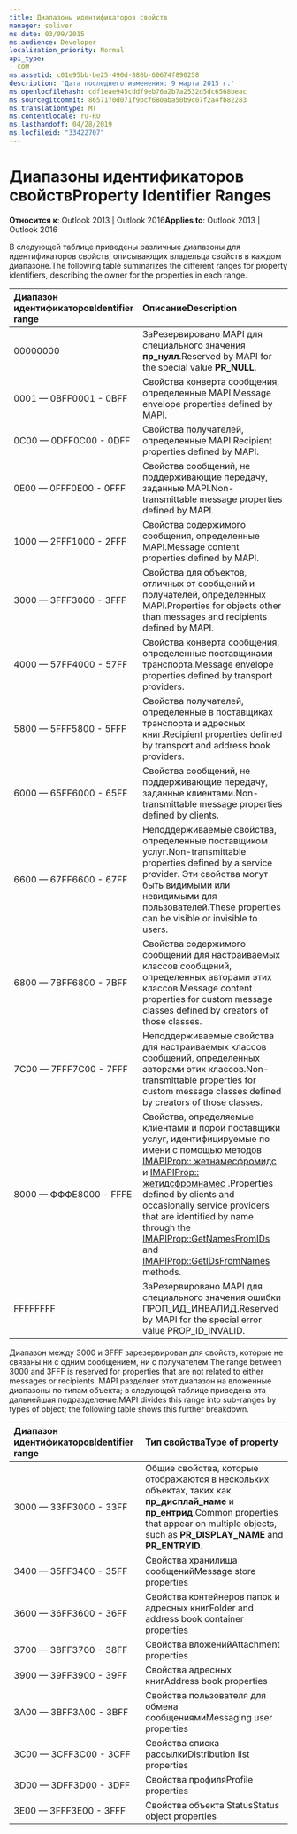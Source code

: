 ```yaml
---
title: Диапазоны идентификаторов свойств
manager: soliver
ms.date: 03/09/2015
ms.audience: Developer
localization_priority: Normal
api_type:
- COM
ms.assetid: c01e95bb-be25-490d-880b-60674f890258
description: 'Дата последнего изменения: 9 марта 2015 г.'
ms.openlocfilehash: cdf1eae945cddf9eb76a2b7a2532d5dc6568beac
ms.sourcegitcommit: 8657170d071f9bcf680aba50b9c07f2a4fb82283
ms.translationtype: MT
ms.contentlocale: ru-RU
ms.lasthandoff: 04/28/2019
ms.locfileid: "33422707"
---
```

# <a name="property-identifier-ranges"></a><span data-ttu-id="006ff-103">Диапазоны идентификаторов свойств</span><span class="sxs-lookup"><span data-stu-id="006ff-103">Property Identifier Ranges</span></span>

  
  
<span data-ttu-id="006ff-104">**Относится к**: Outlook 2013 | Outlook 2016</span><span class="sxs-lookup"><span data-stu-id="006ff-104">**Applies to**: Outlook 2013 | Outlook 2016</span></span> 
  
<span data-ttu-id="006ff-105">В следующей таблице приведены различные диапазоны для идентификаторов свойств, описывающих владельца свойств в каждом диапазоне.</span><span class="sxs-lookup"><span data-stu-id="006ff-105">The following table summarizes the different ranges for property identifiers, describing the owner for the properties in each range.</span></span>
  
|<span data-ttu-id="006ff-106">**Диапазон идентификаторов**</span><span class="sxs-lookup"><span data-stu-id="006ff-106">**Identifier range**</span></span>|<span data-ttu-id="006ff-107">**Описание**</span><span class="sxs-lookup"><span data-stu-id="006ff-107">**Description**</span></span>|
|:-----|:-----|
|<span data-ttu-id="006ff-108">0000</span><span class="sxs-lookup"><span data-stu-id="006ff-108">0000</span></span>  <br/> |<span data-ttu-id="006ff-109">ЗаРезервировано MAPI для специального значения **пр_нулл**.</span><span class="sxs-lookup"><span data-stu-id="006ff-109">Reserved by MAPI for the special value **PR_NULL**.</span></span>  <br/> |
|<span data-ttu-id="006ff-110">0001 — 0BFF</span><span class="sxs-lookup"><span data-stu-id="006ff-110">0001 - 0BFF</span></span>  <br/> |<span data-ttu-id="006ff-111">Свойства конверта сообщения, определенные MAPI.</span><span class="sxs-lookup"><span data-stu-id="006ff-111">Message envelope properties defined by MAPI.</span></span>  <br/> |
|<span data-ttu-id="006ff-112">0C00 — 0DFF</span><span class="sxs-lookup"><span data-stu-id="006ff-112">0C00 - 0DFF</span></span>  <br/> |<span data-ttu-id="006ff-113">Свойства получателей, определенные MAPI.</span><span class="sxs-lookup"><span data-stu-id="006ff-113">Recipient properties defined by MAPI.</span></span>  <br/> |
|<span data-ttu-id="006ff-114">0E00 — 0FFF</span><span class="sxs-lookup"><span data-stu-id="006ff-114">0E00 - 0FFF</span></span>  <br/> |<span data-ttu-id="006ff-115">Свойства сообщений, не поддерживающие передачу, заданные MAPI.</span><span class="sxs-lookup"><span data-stu-id="006ff-115">Non-transmittable message properties defined by MAPI.</span></span>  <br/> |
|<span data-ttu-id="006ff-116">1000 — 2FFF</span><span class="sxs-lookup"><span data-stu-id="006ff-116">1000 - 2FFF</span></span>  <br/> |<span data-ttu-id="006ff-117">Свойства содержимого сообщения, определенные MAPI.</span><span class="sxs-lookup"><span data-stu-id="006ff-117">Message content properties defined by MAPI.</span></span>  <br/> |
|<span data-ttu-id="006ff-118">3000 — 3FFF</span><span class="sxs-lookup"><span data-stu-id="006ff-118">3000 - 3FFF</span></span>  <br/> |<span data-ttu-id="006ff-119">Свойства для объектов, отличных от сообщений и получателей, определенных MAPI.</span><span class="sxs-lookup"><span data-stu-id="006ff-119">Properties for objects other than messages and recipients defined by MAPI.</span></span>  <br/> |
|<span data-ttu-id="006ff-120">4000 — 57FF</span><span class="sxs-lookup"><span data-stu-id="006ff-120">4000 - 57FF</span></span>  <br/> |<span data-ttu-id="006ff-121">Свойства конверта сообщения, определенные поставщиками транспорта.</span><span class="sxs-lookup"><span data-stu-id="006ff-121">Message envelope properties defined by transport providers.</span></span>  <br/> |
|<span data-ttu-id="006ff-122">5800 — 5FFF</span><span class="sxs-lookup"><span data-stu-id="006ff-122">5800 - 5FFF</span></span>  <br/> |<span data-ttu-id="006ff-123">Свойства получателей, определенные в поставщиках транспорта и адресных книг.</span><span class="sxs-lookup"><span data-stu-id="006ff-123">Recipient properties defined by transport and address book providers.</span></span>  <br/> |
|<span data-ttu-id="006ff-124">6000 — 65FF</span><span class="sxs-lookup"><span data-stu-id="006ff-124">6000 - 65FF</span></span>  <br/> |<span data-ttu-id="006ff-125">Свойства сообщений, не поддерживающие передачу, заданные клиентами.</span><span class="sxs-lookup"><span data-stu-id="006ff-125">Non-transmittable message properties defined by clients.</span></span>  <br/> |
|<span data-ttu-id="006ff-126">6600 — 67FF</span><span class="sxs-lookup"><span data-stu-id="006ff-126">6600 - 67FF</span></span>  <br/> |<span data-ttu-id="006ff-127">Неподдерживаемые свойства, определенные поставщиком услуг.</span><span class="sxs-lookup"><span data-stu-id="006ff-127">Non-transmittable properties defined by a service provider.</span></span> <span data-ttu-id="006ff-128">Эти свойства могут быть видимыми или невидимыми для пользователей.</span><span class="sxs-lookup"><span data-stu-id="006ff-128">These properties can be visible or invisible to users.</span></span>  <br/> |
|<span data-ttu-id="006ff-129">6800 — 7BFF</span><span class="sxs-lookup"><span data-stu-id="006ff-129">6800 - 7BFF</span></span>  <br/> |<span data-ttu-id="006ff-130">Свойства содержимого сообщений для настраиваемых классов сообщений, определенных авторами этих классов.</span><span class="sxs-lookup"><span data-stu-id="006ff-130">Message content properties for custom message classes defined by creators of those classes.</span></span>  <br/> |
|<span data-ttu-id="006ff-131">7C00 — 7FFF</span><span class="sxs-lookup"><span data-stu-id="006ff-131">7C00 - 7FFF</span></span>  <br/> |<span data-ttu-id="006ff-132">Неподдерживаемые свойства для настраиваемых классов сообщений, определенных авторами этих классов.</span><span class="sxs-lookup"><span data-stu-id="006ff-132">Non-transmittable properties for custom message classes defined by creators of those classes.</span></span>  <br/> |
|<span data-ttu-id="006ff-133">8000 — ФФФЕ</span><span class="sxs-lookup"><span data-stu-id="006ff-133">8000 - FFFE</span></span>  <br/> |<span data-ttu-id="006ff-134">Свойства, определяемые клиентами и порой поставщики услуг, идентифицируемые по имени с помощью методов [IMAPIProp:: жетнамесфромидс](imapiprop-getnamesfromids.md) и [IMAPIProp:: жетидсфромнамес](imapiprop-getidsfromnames.md) .</span><span class="sxs-lookup"><span data-stu-id="006ff-134">Properties defined by clients and occasionally service providers that are identified by name through the [IMAPIProp::GetNamesFromIDs](imapiprop-getnamesfromids.md) and [IMAPIProp::GetIDsFromNames](imapiprop-getidsfromnames.md) methods.</span></span>  <br/> |
|<span data-ttu-id="006ff-135">FFFF</span><span class="sxs-lookup"><span data-stu-id="006ff-135">FFFF</span></span>  <br/> |<span data-ttu-id="006ff-136">ЗаРезервировано MAPI для специального значения ошибки ПРОП_ИД_ИНВАЛИД.</span><span class="sxs-lookup"><span data-stu-id="006ff-136">Reserved by MAPI for the special error value PROP_ID_INVALID.</span></span>  <br/> |
   
<span data-ttu-id="006ff-137">Диапазон между 3000 и 3FFF зарезервирован для свойств, которые не связаны ни с одним сообщением, ни с получателем.</span><span class="sxs-lookup"><span data-stu-id="006ff-137">The range between 3000 and 3FFF is reserved for properties that are not related to either messages or recipients.</span></span> <span data-ttu-id="006ff-138">MAPI разделяет этот диапазон на вложенные диапазоны по типам объекта; в следующей таблице приведена эта дальнейшая подразделение.</span><span class="sxs-lookup"><span data-stu-id="006ff-138">MAPI divides this range into sub-ranges by types of object; the following table shows this further breakdown.</span></span> 
  
|<span data-ttu-id="006ff-139">**Диапазон идентификаторов**</span><span class="sxs-lookup"><span data-stu-id="006ff-139">**Identifier range**</span></span>|<span data-ttu-id="006ff-140">**Тип свойства**</span><span class="sxs-lookup"><span data-stu-id="006ff-140">**Type of property**</span></span>|
|:-----|:-----|
|<span data-ttu-id="006ff-141">3000 — 33FF</span><span class="sxs-lookup"><span data-stu-id="006ff-141">3000 - 33FF</span></span>  <br/> |<span data-ttu-id="006ff-142">Общие свойства, которые отображаются в нескольких объектах, таких как **пр_дисплай_наме** и **пр_ентрид**.</span><span class="sxs-lookup"><span data-stu-id="006ff-142">Common properties that appear on multiple objects, such as **PR_DISPLAY_NAME** and **PR_ENTRYID**.</span></span>  <br/> |
|<span data-ttu-id="006ff-143">3400 — 35FF</span><span class="sxs-lookup"><span data-stu-id="006ff-143">3400 - 35FF</span></span>  <br/> |<span data-ttu-id="006ff-144">Свойства хранилища сообщений</span><span class="sxs-lookup"><span data-stu-id="006ff-144">Message store properties</span></span>  <br/> |
|<span data-ttu-id="006ff-145">3600 — 36FF</span><span class="sxs-lookup"><span data-stu-id="006ff-145">3600 - 36FF</span></span>  <br/> |<span data-ttu-id="006ff-146">Свойства контейнеров папок и адресных книг</span><span class="sxs-lookup"><span data-stu-id="006ff-146">Folder and address book container properties</span></span>  <br/> |
|<span data-ttu-id="006ff-147">3700 — 38FF</span><span class="sxs-lookup"><span data-stu-id="006ff-147">3700 - 38FF</span></span>  <br/> |<span data-ttu-id="006ff-148">Свойства вложений</span><span class="sxs-lookup"><span data-stu-id="006ff-148">Attachment properties</span></span>  <br/> |
|<span data-ttu-id="006ff-149">3900 — 39FF</span><span class="sxs-lookup"><span data-stu-id="006ff-149">3900 - 39FF</span></span>  <br/> |<span data-ttu-id="006ff-150">Свойства адресных книг</span><span class="sxs-lookup"><span data-stu-id="006ff-150">Address book properties</span></span>  <br/> |
|<span data-ttu-id="006ff-151">3A00 — 3BFF</span><span class="sxs-lookup"><span data-stu-id="006ff-151">3A00 - 3BFF</span></span>  <br/> |<span data-ttu-id="006ff-152">Свойства пользователя для обмена сообщениями</span><span class="sxs-lookup"><span data-stu-id="006ff-152">Messaging user properties</span></span>  <br/> |
|<span data-ttu-id="006ff-153">3C00 — 3CFF</span><span class="sxs-lookup"><span data-stu-id="006ff-153">3C00 - 3CFF</span></span>  <br/> |<span data-ttu-id="006ff-154">Свойства списка рассылки</span><span class="sxs-lookup"><span data-stu-id="006ff-154">Distribution list properties</span></span>  <br/> |
|<span data-ttu-id="006ff-155">3D00 — 3DFF</span><span class="sxs-lookup"><span data-stu-id="006ff-155">3D00 - 3DFF</span></span>  <br/> |<span data-ttu-id="006ff-156">Свойства профиля</span><span class="sxs-lookup"><span data-stu-id="006ff-156">Profile properties</span></span>  <br/> |
|<span data-ttu-id="006ff-157">3E00 — 3FFF</span><span class="sxs-lookup"><span data-stu-id="006ff-157">3E00 - 3FFF</span></span>  <br/> |<span data-ttu-id="006ff-158">Свойства объекта Status</span><span class="sxs-lookup"><span data-stu-id="006ff-158">Status object properties</span></span>  <br/> |
   

